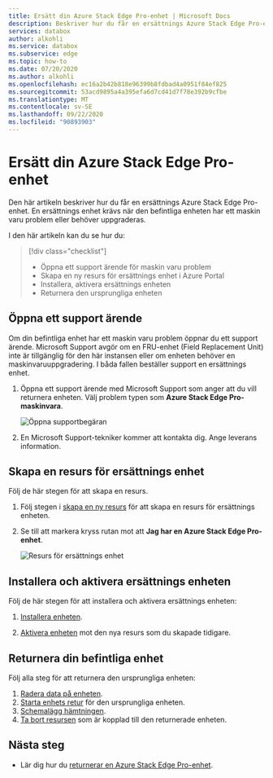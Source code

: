 ```yaml
---
title: Ersätt din Azure Stack Edge Pro-enhet | Microsoft Docs
description: Beskriver hur du får en ersättnings Azure Stack Edge Pro-enhet.
services: databox
author: alkohli
ms.service: databox
ms.subservice: edge
ms.topic: how-to
ms.date: 07/20/2020
ms.author: alkohli
ms.openlocfilehash: ec16a2b42b818e96399b8fdbad4a0951f84ef825
ms.sourcegitcommit: 53acd9895a4a395efa6d7cd41d7f78e392b9cfbe
ms.translationtype: MT
ms.contentlocale: sv-SE
ms.lasthandoff: 09/22/2020
ms.locfileid: "90893903"
---
```

# <a name="replace-your-azure-stack-edge-pro-device"></a>Ersätt din Azure Stack Edge Pro-enhet

Den här artikeln beskriver hur du får en ersättnings Azure Stack Edge Pro-enhet. En ersättnings enhet krävs när den befintliga enheten har ett maskin varu problem eller behöver uppgraderas. 


I den här artikeln kan du se hur du:

> [!div class="checklist"]
>
> * Öppna ett support ärende för maskin varu problem
> * Skapa en ny resurs för ersättnings enhet i Azure Portal
> * Installera, aktivera ersättnings enheten
> * Returnera den ursprungliga enheten

## <a name="open-a-support-ticket"></a>Öppna ett support ärende

Om din befintliga enhet har ett maskin varu problem öppnar du ett support ärende. Microsoft Support avgör om en FRU-enhet (Field Replacement Unit) inte är tillgänglig för den här instansen eller om enheten behöver en maskinvaruuppgradering. I båda fallen beställer support en ersättnings enhet.

1. Öppna ett support ärende med Microsoft Support som anger att du vill returnera enheten. Välj problem typen som **Azure Stack Edge Pro-maskinvara**.

    ![Öppna supportbegäran](media/azure-stack-edge-replace-device/open-support-ticket-1.png)  

2. En Microsoft Support-tekniker kommer att kontakta dig. Ange leverans information.
<!--3. If you need a return shipping box, you can request it. Answer **Yes** to the question **Need an empty box to return**.-->


## <a name="create-a-resource-for-replacement-device"></a>Skapa en resurs för ersättnings enhet

Följ de här stegen för att skapa en resurs.

1. Följ stegen i [skapa en ny resurs](azure-stack-edge-deploy-prep.md#create-a-new-resource) för att skapa en resurs för ersättnings enheten. 

2. Se till att markera kryss rutan mot att **Jag har en Azure Stack Edge Pro-enhet**. 

    ![Resurs för ersättnings enhet](media/azure-stack-edge-replace-device/replace-resource-1.png)  

## <a name="install-and-activate-the-replacement-device"></a>Installera och aktivera ersättnings enheten

Följ de här stegen för att installera och aktivera ersättnings enheten:

1. [Installera enheten](azure-stack-edge-deploy-install.md).

2. [Aktivera enheten](azure-stack-edge-deploy-connect-setup-activate.md) mot den nya resurs som du skapade tidigare.

## <a name="return-your-existing-device"></a>Returnera din befintliga enhet

Följ alla steg för att returnera den ursprungliga enheten:

1. [Radera data på enheten](azure-stack-edge-return-device.md#erase-data-from-the-device).
2. [Starta enhets retur](azure-stack-edge-return-device.md#initiate-device-return) för den ursprungliga enheten.
3. [Schemalägg hämtningen](azure-stack-edge-return-device.md#schedule-a-pickup).
4. [Ta bort resursen](azure-stack-edge-return-device.md#delete-the-resource) som är kopplad till den returnerade enheten.


## <a name="next-steps"></a>Nästa steg

- Lär dig hur du [returnerar en Azure Stack Edge Pro-enhet](azure-stack-edge-return-device.md).
